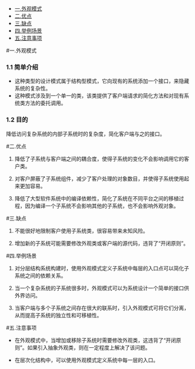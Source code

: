 <!-- TOC -->

- [一.外观模式](#外观模式)
- [二.优点](#优点)  
- [三.缺点](#缺点)  
- [四.举例场景](#举例场景)  
- [五.注意事项](#注意事项)  

<!-- /TOC -->

#一.外观模式
### 1.1 简单介绍
- 这种类型的设计模式属于结构型模式，它向现有的系统添加一个接口，来隐藏系统的复杂性。
- 这种模式涉及到一个单一的类，该类提供了客户端请求的简化方法和对现有系统类方法的委托调用。

### 1.2 目的
降低访问复杂系统的内部子系统时的复杂度，简化客户端与之的接口。
 
#二.优点
1. 降低了子系统与客户端之间的耦合度，使得子系统的变化不会影响调用它的客户类。

2. 对客户屏蔽了子系统组件，减少了客户处理的对象数目，并使得子系统使用起来更加容易。

3. 降低了大型软件系统中的编译依赖性，简化了系统在不同平台之间的移植过程，因为编译一个子系统不会影响其他的子系统，也不会影响外观对象。

#三.缺点
1. 不能很好地限制客户使用子系统类，很容易带来未知风险。

2. 增加新的子系统可能需要修改外观类或客户端的源代码，违背了“开闭原则”。

#四.举例场景
1. 对分层结构系统构建时，使用外观模式定义子系统中每层的入口点可以简化子系统之间的依赖关系。

2. 当一个复杂系统的子系统很多时，外观模式可以为系统设计一个简单的接口供外界访问。

3. 当客户端与多个子系统之间存在很大的联系时，引入外观模式可将它们分离，从而提高子系统的独立性和可移植性。

#五.注意事项
- 在外观模式中，当增加或移除子系统时需要修改外观类，这违背了“开闭原则”。如果引入抽象外观类，则在一定程度上解决了该问题。

- 在层次化结构中，可以使用外观模式定义系统中每一层的入口。


